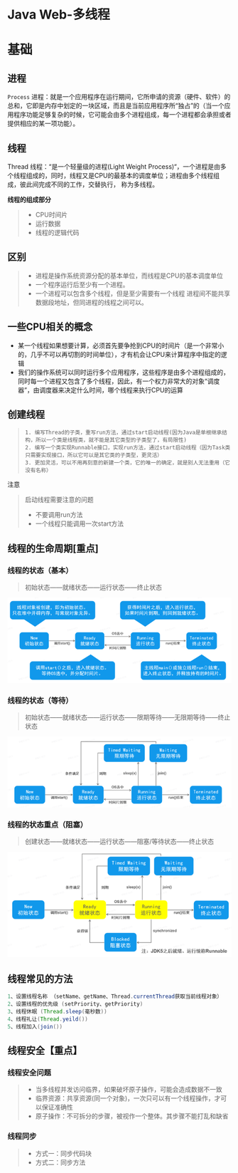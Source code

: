 # Java Web-多线程

# 基础

## 进程

`Process` 进程：就是一个应用程序在运行期间，它所申请的资源（硬件、软件）的总和，它即是内存中划定的一块区域，而且是当前应用程序所“独占”的（当一个应用程序功能足够复杂的时候，它可能会由多个进程组成，每一个进程都会承担或者提供相应的某一项功能）。

## 线程

Thread 线程：“是一个轻量级的进程(Light Weight Process)“，一个进程是由多个线程组成的，同时，线程又是CPU的最基本的调度单位；进程由多个线程组成，彼此间完成不同的工作，交替执行，
称为多线程。

**线程的组成部分** 

> * CPU时间⽚
> * 运⾏数据
> * 线程的逻辑代码

## 区别

> * 进程是操作系统资源分配的基本单位，而线程是CPU的基本调度单位
> * 一个程序运行后至少有一个进程。
> * 一个进程可以包含多个线程，但是至少需要有一个线程
>   进程间不能共享数据段地址，但同进程的线程之间可以。

## 一些CPU相关的概念

* 某一个线程如果想要计算，必须首先要争抢到CPU的时间片（是一个非常小的，几乎不可以再切割的时间单位），才有机会让CPU来计算程序中指定的逻辑
* 我们的操作系统可以同时运行多个应用程序，这些程序是由多个进程组成的，同时每一个进程又包含了多个线程，因此，有一个权力非常大的对象“调度器”，由调度器来决定什么时间，哪个线程来执行CPU的运算

## 创建线程

> ```
> 1. 编写Thread的子类，重写run方法，通过start启动线程(因为Java是单根继承结构，所以一个类是线程类，就不能是其它类型的子类型了，有局限性)
> 2. 编写一个类实现Runnable接口，实现run方法，通过start启动线程（因为Task类只需要实现接口，所以它可以是其它类的子类型，更灵活）
> 3. 更加灵活，可以不用再刻意的新建一个类，它的唯一的确定，就是别人无法重用（它没有名称）
> ```

注意

> 启动线程需要注意的问题 
>
> * 不要调⽤run⽅法 
> * ⼀个线程只能调⽤⼀次start⽅法

## 线程的⽣命周期[重点]

### 线程的状态（基本）

> 初始状态——就绪状态——运行状态——终止状态

![image-20220725201854518](img/image-20220725201854518.png)

### 线程的状态（等待）

> 初始状态——就绪状态——运行状态——限期等待——无限期等待——终止状态

![image-20220725202100258](img/image-20220725202100258.png)

### 线程的状态重点（阻塞）

> 创建状态——就绪状态——运行状态——阻塞/等待状态——终止状态

![image-20220725202731007](img/image-20220725202731007.png)

## 线程常⻅的⽅法 

~~~java
1、设置线程名称 （setName、getName、Thread.currentThread获取当前线程对象） 
2、设置线程的优先级 (setPriority、getPriority) 
3、线程休眠 (Thread.sleep(毫秒数)) 
4、线程礼让(Thread.yeild()) 
5、线程加⼊(join())
~~~

## 线程安全【重点】

### 线程安全问题

> * 当多线程并发访问临界，如果破坏原⼦操作，可能会造成数据不⼀致
> * 临界资源：共享资源(同⼀个对象)，⼀次只可以有⼀个线程操作，才可以保证准确性 
> * 原⼦操作：不可拆分的步骤，被视作⼀个整体。其步骤不能打乱和缺省

### 线程同步 

> * ⽅式⼀：同步代码块 
> * ⽅式⼆：同步⽅法